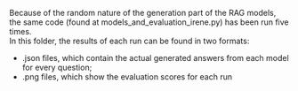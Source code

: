 Because of the random nature of the generation part of the RAG models, the same code (found at models_and_evaluation_irene.py) has been run five times.  
In this folder, the results of each run can be found in two formats:  
- .json files, which contain the actual generated answers from each model for every question;  
- .png files, which show the evaluation scores for each run

